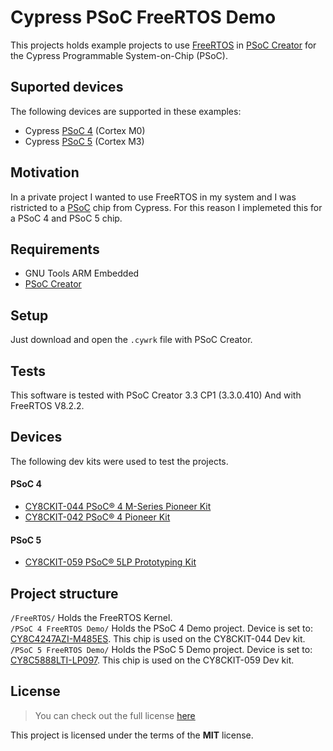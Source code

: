 Cypress PSoC FreeRTOS Demo
==========================
This projects holds example projects to use [FreeRTOS](http://www.freertos.org/) in [PSoC Creator](http://www.cypress.com/products/psoc-creator-integrated-design-environment-ide) for the Cypress Programmable System-on-Chip (PSoC).

## Suported devices
The following devices are supported in these examples:
-  Cypress [PSoC 4](http://www.cypress.com/products/psoc-4) (Cortex M0)  
-  Cypress [PSoC 5](http://www.cypress.com/products/psoc-5lp) (Cortex M3)

## Motivation
In a private project I wanted to use FreeRTOS in my system and I was ristricted to a [PSoC](http://www.cypress.com/products/32-bit-arm-cortex-m-psoc) chip from Cypress. For this reason I implemeted this for a PSoC 4 and PSoC 5 chip.

## Requirements
- GNU Tools ARM Embedded
- [PSoC Creator](http://www.cypress.com/products/psoc-creator-integrated-design-environment-ide)

## Setup
Just download and open the `.cywrk` file with PSoC Creator.

## Tests
This software is tested with PSoC Creator 3.3 CP1 (3.3.0.410) And with FreeRTOS V8.2.2.

## Devices
The following dev kits were used to test the projects.
#### PSoC 4
- [CY8CKIT-044 PSoC® 4 M-Series Pioneer Kit](http://www.cypress.com/documentation/development-kitsboards/cy8ckit-044-psoc-4-m-series-pioneer-kit)
- [CY8CKIT-042 PSoC® 4 Pioneer Kit](http://www.cypress.com/documentation/development-kitsboards/cy8ckit-042-psoc-4-pioneer-kit)

#### PSoC 5
- [CY8CKIT-059 PSoC® 5LP Prototyping Kit](http://www.cypress.com/documentation/development-kitsboards/cy8ckit-059-psoc-5lp-prototyping-kit-onboard-programmer-and)

## Project structure
`/FreeRTOS/` Holds the FreeRTOS Kernel.  
`/PSoC 4 FreeRTOS Demo/` Holds the PSoC 4 Demo project. Device is set to: [CY8C4247AZI-M485ES](http://www.cypress.com/part/cy8c4247azi-m485). This chip is used on the CY8CKIT-044 Dev kit.  
`/PSoC 5 FreeRTOS Demo/` Holds the PSoC 5 Demo project. Device is set to: [CY8C5888LTI-LP097](http://www.cypress.com/part/cy8c5888lti-lp097). This chip is used on the CY8CKIT-059 Dev kit.  

## License
>You can check out the full license [here](https://github.com/MrCrazyID/Cypress_PSoC_FreeRTOS_Demo/blob/master/LICENSE)

This project is licensed under the terms of the **MIT** license.
